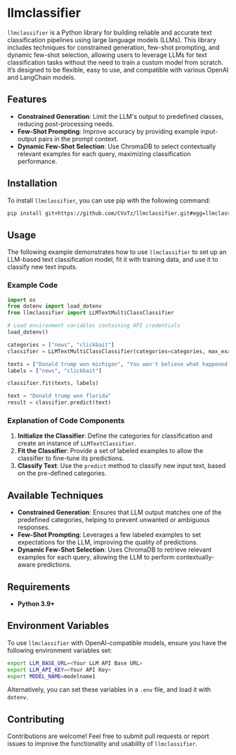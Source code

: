 # llmclassifier

`llmclassifier` is a Python library for building reliable and accurate text classification pipelines using large language models (LLMs). This library includes techniques for constrained generation, few-shot prompting, and dynamic few-shot selection, allowing users to leverage LLMs for text classification tasks without the need to train a custom model from scratch. It’s designed to be flexible, easy to use, and compatible with various OpenAI and LangChain models.

## Features

- **Constrained Generation**: Limit the LLM's output to predefined classes, reducing post-processing needs.
- **Few-Shot Prompting**: Improve accuracy by providing example input-output pairs in the prompt context.
- **Dynamic Few-Shot Selection**: Use ChromaDB to select contextually relevant examples for each query, maximizing classification performance.

## Installation

To install `llmclassifier`, you can use pip with the following command:

```bash
pip install git+https://github.com/CVxTz/llmclassifier.git#egg=llmclassifier
```

## Usage

The following example demonstrates how to use `llmclassifier` to set up an LLM-based text classification model, fit it with training data, and use it to classify new text inputs.

### Example Code

```python
import os
from dotenv import load_dotenv
from llmclassifier import LLMTextMultiClassClassifier

# Load environment variables containing API credentials
load_dotenv()

categories = ["news", "clickbait"]
classifier = LLMTextMultiClassClassifier(categories=categories, max_examples=1)

texts = ["Donald trump won michigan", "You won't believe what happened next!"]
labels = ["news", "clickbait"]

classifier.fit(texts, labels)

text = "Donald trump won florida"
result = classifier.predict(text)

```

### Explanation of Code Components

1. **Initialize the Classifier**: Define the categories for classification and create an instance of `LLMTextClassifier`.
2. **Fit the Classifier**: Provide a set of labeled examples to allow the classifier to fine-tune its predictions.
3. **Classify Text**: Use the `predict` method to classify new input text, based on the pre-defined categories.

## Available Techniques

- **Constrained Generation**: Ensures that LLM output matches one of the predefined categories, helping to prevent unwanted or ambiguous responses.
- **Few-Shot Prompting**: Leverages a few labeled examples to set expectations for the LLM, improving the quality of predictions.
- **Dynamic Few-Shot Selection**: Uses ChromaDB to retrieve relevant examples for each query, allowing the LLM to perform contextually-aware predictions.

## Requirements

- **Python 3.9+**

## Environment Variables

To use `llmclassifier` with OpenAI-compatible models, ensure you have the following environment variables set:

```bash
export LLM_BASE_URL=<Your LLM API Base URL>
export LLM_API_KEY=<Your API Key>
export MODEL_NAME=modelname1
```

Alternatively, you can set these variables in a `.env` file, and load it with `dotenv`.

## Contributing

Contributions are welcome! Feel free to submit pull requests or report issues to improve the functionality and usability of `llmclassifier`.
